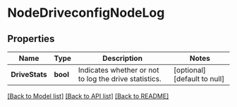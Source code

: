 # NodeDriveconfigNodeLog

## Properties
Name | Type | Description | Notes
------------ | ------------- | ------------- | -------------
**DriveStats** | **bool** | Indicates whether or not to log the drive statistics. | [optional] [default to null]

[[Back to Model list]](../README.md#documentation-for-models) [[Back to API list]](../README.md#documentation-for-api-endpoints) [[Back to README]](../README.md)


